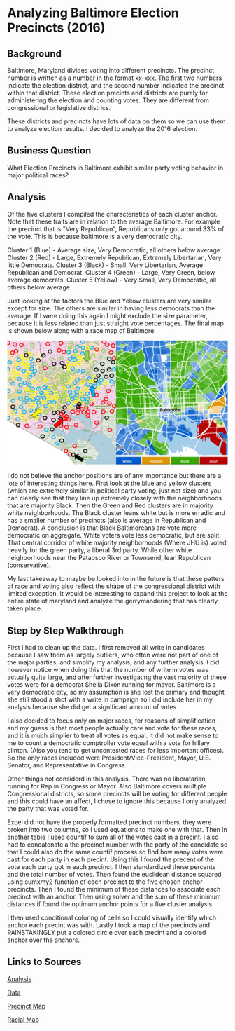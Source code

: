 # Analyzing Baltimore Election Precincts (2016)
## Background
Baltimore, Maryland divides voting into different precincts. The precinct number is written as a number in the format xx-xxx. The first two numbers indicate the election district, and the second number indicated the precinct within that district. These election precints and districts are purely for administering the election and counting votes. They are different from congressional or legislative districs. 

These districts and precincts have lots of data on them so we can use them to analyze election results. I decided to analyze the 2016 election.
  
## Business Question
What Election Precincts in Baltimore exhibit similar party voting behavior in major political races?

## Analysis
Of the five clusters I compiled the characteristics of each cluster anchor. Note that these traits are in relation to the average Baltimore. For example the precinct that is "Very Republican", Republicans only got around 33% of the vote. This is because baltimore is a very democratic city.

Cluster 1 (Blue) - Average size, Very Democratic, all others below average.
Cluster 2 (Red) - Large, Extremely Republican, Extremely Libertarian, Very little Democrats. 
Cluster 3 (Black) - Small, Very Libertarian, Average Republican and Democrat.
Cluster 4 (Green) - Large, Very Green, below average democrats.
Cluster 5 (Yellow) - Very Small, Very Democratic, all others below average. 

Just looking at the factors the Blue and Yellow clusters are very similar except for size. The others are similar in having less democrats than the average. If I were doing this again I might exclude the size parameter, because it is less related than just straight vote percentages. The final map is shown below along with a race map of Baltimore.

![alt text](https://github.com/cmclane1/Analyzing-Baltimore-Election-Precincts-2016/blob/main/Baltimore-Cluster-Map.png)

I do not believe the anchor positions are of any importance but there are a lote of interesting things here. First look at the blue and yellow clusters (which are extremely similar in political party voting, just not size) and you can clearly see that they line up extremely closely with the neighborhoods that are majority Black. Then the Green and Red clusters are in majority white neighborhoods. The Black cluster leans white but is more erradic and has a smaller number of precincts (also is average in Republican and Democrat). A conclusion is that Black Baltimoreans are vote more democratic on aggregate. White voters vote less democratic, but are split. That central corridor of white majority neighborhoods (Where JHU is) voted heavily for the green party, a liberal 3rd party. While other white neighborhoods near the Patapsco River or Townsend, lean Republican (conservative).

My last takeaway to maybe be looked into in the future is that these patters of race and voting also reflect the shape of the congressional district with limited exception. It would be interesting to expand this project to look at the entire state of maryland and analyze the gerrymandering that has clearly taken place. 

## Step by Step Walkthrough
First I had to clean up the data. I first removed all write in candidates because I saw them as largely outliers, who often were not part of one of the major parties, and simplify my analysis, and any further analysis. I did however notice when doing this that the number of write in votes was actually quite large, and after further investigating the vast majority of these votes were for a democrat Sheila Dixon running for mayor. Baltimore is a very democratic city, so my assumption is she lost the primary and thought she still stood a shot with a write in campaign so I did include her in my analysis because she did get a significant amount of votes.

I also decided to focus only on major races, for reasons of simplification and my guess is that most people actually care and vote for these races, and it is much simplier to treat all votes as equal. It did not make sense to me to count a democratic comptroller vote equal with a vote for hillary clinton. (Also you tend to get uncontested races for less important offices). So the only races included were President/Vice-President, Mayor, U.S. Senator, and Representative in Congress. 

Other things not considerd in this analysis. There was no liberatarian running for Rep in Congress or Mayor. Also Baltimore covers multiple Congressional districts, so some precincts will be voting for different people and this could have an affect, I chose to ignore this because I only analyzed the party that was voted for. 

Excel did not have the properly formatted precinct numbers, they were broken into two columns, so I used equations to make one with that. Then in another table I used countif to sum all of the votes cast in a precint. I also had to concatenate a the precinct number with the party of the candidate so that I could also do the same countif process so find how many votes were cast for each party in each precint. Using this I found the precent of the vote each party got in each precinct. I then standardized these percents and the total number of votes. Then found the euclidean distance squared using sumxmy2 function of each precinct to the five chosen anchor precincts. Then I found the minimum of these distances to associate each precinct with an anchor. Then using solver and the sum of these minimum distances if found the optimum anchor points for a five cluster analysis.

I then used conditional coloring of cells so I could visually identify which anchor each precint was with. Lastly I took a map of the precincts and PAINSTAKINGLY put a colored circle over each precint and a colored anchor over the anchors. 
  
## Links to Sources
[Analysis](https://github.com/cmclane1/comparing-baltimore-bristol-county-household-income/blob/main/Baltimor-Bristol-Analysis.xlsx)

[Data](https://elections.maryland.gov/elections/2016/election_data/index.html)

[Precinct Map](https://boe.baltimorecity.gov/sites/default/files/CongressionalDistricts_WardsPrecincts-2012_2.pdf)

[Racial Map](https://bestneighborhood.org/race-in-baltimore-md/)
